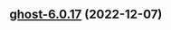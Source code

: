 

## [ghost-6.0.17](https://github.com/truecharts/charts/compare/ghost-6.0.16...ghost-6.0.17) (2022-12-07)

